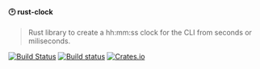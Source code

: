 #### :clock2: rust-clock 
> Rust library to create a hh:mm:ss clock for the CLI from seconds or miliseconds.

[![Build Status](https://travis-ci.org/stpettersens/rust-clock.png?branch=master)](https://travis-ci.org/stpettersens/rust-clock)
[![Build status](https://ci.appveyor.com/api/projects/status/to0em8ty8qwlbm0l?svg=true)](https://ci.appveyor.com/project/stpettersens/rust-clock)
[![Crates.io](https://img.shields.io/crates/v/rust-clock.svg)](https://crates.io/crates/rust-clock)
